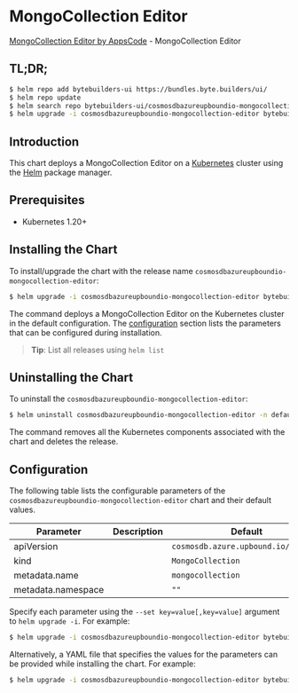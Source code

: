 # MongoCollection Editor

[MongoCollection Editor by AppsCode](https://byte.builders) - MongoCollection Editor

## TL;DR;

```bash
$ helm repo add bytebuilders-ui https://bundles.byte.builders/ui/
$ helm repo update
$ helm search repo bytebuilders-ui/cosmosdbazureupboundio-mongocollection-editor --version=v0.4.18
$ helm upgrade -i cosmosdbazureupboundio-mongocollection-editor bytebuilders-ui/cosmosdbazureupboundio-mongocollection-editor -n default --create-namespace --version=v0.4.18
```

## Introduction

This chart deploys a MongoCollection Editor on a [Kubernetes](http://kubernetes.io) cluster using the [Helm](https://helm.sh) package manager.

## Prerequisites

- Kubernetes 1.20+

## Installing the Chart

To install/upgrade the chart with the release name `cosmosdbazureupboundio-mongocollection-editor`:

```bash
$ helm upgrade -i cosmosdbazureupboundio-mongocollection-editor bytebuilders-ui/cosmosdbazureupboundio-mongocollection-editor -n default --create-namespace --version=v0.4.18
```

The command deploys a MongoCollection Editor on the Kubernetes cluster in the default configuration. The [configuration](#configuration) section lists the parameters that can be configured during installation.

> **Tip**: List all releases using `helm list`

## Uninstalling the Chart

To uninstall the `cosmosdbazureupboundio-mongocollection-editor`:

```bash
$ helm uninstall cosmosdbazureupboundio-mongocollection-editor -n default
```

The command removes all the Kubernetes components associated with the chart and deletes the release.

## Configuration

The following table lists the configurable parameters of the `cosmosdbazureupboundio-mongocollection-editor` chart and their default values.

|     Parameter      | Description |                    Default                     |
|--------------------|-------------|------------------------------------------------|
| apiVersion         |             | <code>cosmosdb.azure.upbound.io/v1beta1</code> |
| kind               |             | <code>MongoCollection</code>                   |
| metadata.name      |             | <code>mongocollection</code>                   |
| metadata.namespace |             | <code>""</code>                                |


Specify each parameter using the `--set key=value[,key=value]` argument to `helm upgrade -i`. For example:

```bash
$ helm upgrade -i cosmosdbazureupboundio-mongocollection-editor bytebuilders-ui/cosmosdbazureupboundio-mongocollection-editor -n default --create-namespace --version=v0.4.18 --set apiVersion=cosmosdb.azure.upbound.io/v1beta1
```

Alternatively, a YAML file that specifies the values for the parameters can be provided while
installing the chart. For example:

```bash
$ helm upgrade -i cosmosdbazureupboundio-mongocollection-editor bytebuilders-ui/cosmosdbazureupboundio-mongocollection-editor -n default --create-namespace --version=v0.4.18 --values values.yaml
```
